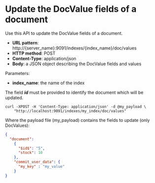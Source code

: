 # Update the DocValue fields of a document

Use this API to update the DocValue fields of a document.

* **URL pattern**: http://{server_name}:9091/indexes/{index_name}/doc/values
* **HTTP method**: POST
* **Content-Type**: application/json
* **Body**: a JSON object describing the DocValue fields and values

Parameters:

* **index_name**: the name of the index

The field **$id$** must be provided to identify the document which will be updated.

```shell
curl -XPOST -H 'Content-Type: application/json' -d @my_payload \
    "http://localhost:9091/indexes/my_index/doc/values"
```

Where the payload file (my_payload) contains the fields to update (only DocValues):

```json
{
  "document": 
    {
      "$id$": "5",
      "stock": 10
    },
    "commit_user_data": {
      "my_key" : "my_value"
    }
}
```
